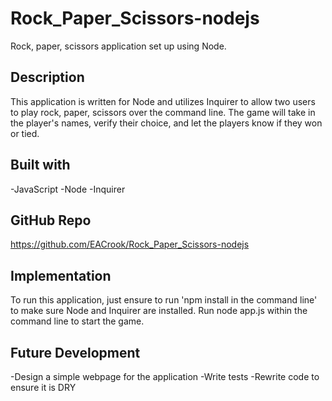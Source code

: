 ﻿# Rock_Paper_Scissors-nodejs
Rock, paper, scissors application set up using Node.

## Description
This application is written for Node and utilizes Inquirer to allow two users to play rock, paper, scissors over the command line. The game will take in the player's names, verify their choice, and let the players know if they won or tied.

## Built with
-JavaScript
-Node
-Inquirer

## GitHub Repo
https://github.com/EACrook/Rock_Paper_Scissors-nodejs

## Implementation
To run this application, just ensure to run 'npm install in the command line' to make sure Node and Inquirer are installed. Run node app.js within the command line to start the game. 

## Future Development
-Design a simple webpage for the application
-Write tests
-Rewrite code to ensure it is DRY
